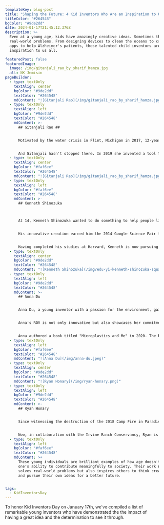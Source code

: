 ```yaml
---
templateKey: blog-post
title: "Shaping the Future: 4 Kid Inventors Who Are an Inspiration to Us All"
titleColor: "#264548"
bgColor: "#9de2dd"
date: 2024-01-17T21:45:12.376Z
description: >+
  Even at a young age, kids have amazingly creative ideas. Sometimes they solve
  real-world problems. From designing devices to clean the oceans to creating
  apps to help Alzheimer's patients, these talented child inventors are an
  inspiration to us all. 

featuredPost: false
featuredImage:
  image: /img/gitanjali_rao_by_sharif_hamza.jpg
  alt: NK Jemisin
pageBuilder:
  - type: textOnly
    textAlign: center
    bgColor: "#9de2dd"
    textColor: "#264548"
    mdContent: "![Gitanjali Rao](/img/gitanjali_rao_by_sharif_hamza.jpg)"
  - type: textOnly
    textAlign: left
    bgColor: "#9de2dd"
    textColor: "#264548"
    mdContent: >-
      ## Gitanjali Rao ##


      Motivated by the water crisis in Flint, Michigan in 2017, 12-year-old Colorado resident Gitanjali Rao created a compact device to test for lead contamination in water. Her device, called Tethys, used a a disposable cardboard cartridge to mix water samples with a chemical solution, sensors to read the information, and Bluetooth to display the result on a mobile app. For her groundbreaking invention, Gitanjali was named America's Top Young Scientist among other honors.


      A﻿nd Gitanjali hasn't stopped there. In 2019 she invented a tool to diagnose prescription opioid addiction at an early stage, and in 2020, she was crowned Times Kid of the Year. Her project at the time? An app called Kindly that is able to detect cyberbullying based on artificial intelligence technology. She's also an author and dedicated researcher, with plans to delve further into biological engineering and entrepreneurship as a student at MIT.
  - type: textOnly
    textAlign: center
    bgColor: "#faf6ee"
    textColor: "#264548"
    mdContent: "![Gitanjali Rao](/img/gitanjali_rao_by_sharif_hamza.jpg)"
  - type: textOnly
    textAlign: left
    bgColor: "#faf6ee"
    textColor: "#264548"
    mdContent: >-
      ## Kenneth Shinozuka



      At 14, Kenneth Shinozuka wanted to do something to help people like his grandfather who was suffering from night wandering due to Alzheimer's. His solution was the SafeWander® Sock Sensor, a wearable pressure sensor that notifies a caregiver when their patient leaves their bed. Kenneth even developed a mobile app for a comprehensive wireless monitoring system.


      His innovative creation earned him the 2014 Google Science Fair title, the WebMD 2015 Health Hero award, and a feature on NBC News. On May 27, 2014, Kenneth's invention was solidified with the issuance of US Patent 8,736,439.


      Having completed his studies at Harvard, Kenneth is now pursuing his Ph.D. at Oxford, where he's engaged in neuroscience research within the Department of Psychiatry, focusing on Alzheimer’s Disease pathology. He is also the Founder and CEO of SensaRx, a startup based in New York City that has a line of wearable sensor products designed for detecting bed-wandering and preventing falls.
  - type: textOnly
    textAlign: center
    bgColor: "#9de2dd"
    textColor: "#264548"
    mdContent: "![Kenneth Shinozuka](/img/edu-yi-kenneth-shinozuka-square.jpg)"
  - type: textOnly
    textAlign: left
    bgColor: "#9de2dd"
    textColor: "#264548"
    mdContent: >-
      ## A﻿nna Du


      Anna Du, a young inventor with a passion for the environment, gained recognition when she was just 12 years old. Disturbed by the plastic pollution in our oceans, Anna decided to take action. She developed a remotely operated vehicle (ROV) that uses infrared light to detect microplastics - the tiny particles resulting from the breakdown of larger plastic items — that are severely affecting our oceans. Her invention is designed to help identify and collect data on plastic pollution without the need for costly and time-consuming manual collection.


      Anna's ROV is not only innovative but also showcases her commitment to addressing environmental issues. Her work has been recognized at various science fairs and has earned her accolades, including being a finalist in the Broadcom MASTERS, one of the most prestigious Science, Technology, Engineering, and Math (STEM) competitions for middle school students.


      Anna authored a book titled "Microplastics and Me" in 2020. The book provides a detailed account of her journey from becoming concerned about environmental issues to developing award-winning solutions. Writing primarily for her peers, Anna aims to raise awareness about microplastic pollution and motivate others, especially the younger generation, to care for the environment.
  - type: textOnly
    textAlign: left
    bgColor: "#faf6ee"
    textColor: "#264548"
    mdContent: "![Anna Du](/img/anna-du.jpeg)"
  - type: textOnly
    textAlign: center
    bgColor: "#9de2dd"
    textColor: "#264548"
    mdContent: "![Ryan Honary](/img/ryan-honary.png)"
  - type: textOnly
    textAlign: left
    bgColor: "#9de2dd"
    textColor: "#264548"
    mdContent: >-
      ## Ryan Honary


      Since witnessing the destruction of the 2018 Camp Fire in Paradise, California when he was in fifth grade, Ryan Honary has been on a mission to create a technological solution for early wildfire detection. His impressive artificial intelligence-driven system, named "SensoRY AI," has been developed through years of dedication and has earned numerous awards and grants. 


      Now, in collaboration with the Irvine Ranch Conservancy, Ryan is getting the chance to test his sensor network on a larger scale, potentially revolutionizing wildfire prevention. The system, a self-contained wireless network, communicates vital data to predict and alert of fire outbreaks. As Ryan's innovative technology moves from theory to real-world application, it's clear that his efforts could significantly impact environmental conservation and safety, reflecting a bright future for technological solutions to natural world challenges.
  - type: textOnly
    textAlign: left
    bgColor: "#faf6ee"
    textColor: "#264548"
    mdContent: >+
      These young individuals are brilliant examples of how age doesn't define
      one's ability to contribute meaningfully to society. Their work not only
      solves real-world problems but also inspires others to think creatively
      and pursue their own ideas for a better future.


tags:
  - KidInventorsDay
---
```

To honor Kid Inventors Day on January 17th, we've compiled a list of remarkable young inventors who have demonstrated the the impact of having a great idea and the determination to see it through.






